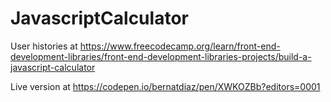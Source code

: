 # JavascriptCalculator

User histories at   https://www.freecodecamp.org/learn/front-end-development-libraries/front-end-development-libraries-projects/build-a-javascript-calculator


Live version at   https://codepen.io/bernatdiaz/pen/XWKOZBb?editors=0001
